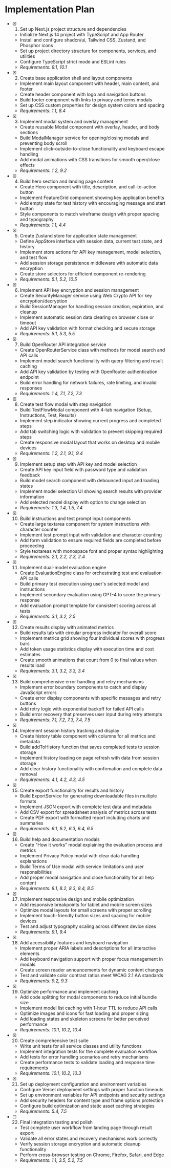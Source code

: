 # Implementation Plan

- [x] 1. Set up Next.js project structure and dependencies
  - Initialize Next.js 14 project with TypeScript and App Router
  - Install and configure shadcn/ui, Tailwind CSS, Zustand, and Phosphor icons
  - Set up project directory structure for components, services, and utilities
  - Configure TypeScript strict mode and ESLint rules
  - _Requirements: 9.1, 10.1_

- [x] 2. Create base application shell and layout components
  - Implement main layout component with header, main content, and footer
  - Create header component with logo and navigation buttons
  - Build footer component with links to privacy and terms modals
  - Set up CSS custom properties for design system colors and spacing
  - _Requirements: 1.1, 8.4_

- [x] 3. Implement modal system and overlay management
  - Create reusable Modal component with overlay, header, and body sections
  - Build ModalManager service for opening/closing modals and preventing body scroll
  - Implement click-outside-to-close functionality and keyboard escape handling
  - Add modal animations with CSS transitions for smooth open/close effects
  - _Requirements: 1.2, 9.2_

- [x] 4. Build hero section and landing page content
  - Create Hero component with title, description, and call-to-action button
  - Implement FeatureGrid component showing key application benefits
  - Add empty state for test history with encouraging message and start button
  - Style components to match wireframe design with proper spacing and typography
  - _Requirements: 1.1, 4.4_

- [x] 5. Create Zustand store for application state management
  - Define AppStore interface with session data, current test state, and history
  - Implement store actions for API key management, model selection, and test flow
  - Add session storage persistence middleware with automatic data encryption
  - Create store selectors for efficient component re-rendering
  - _Requirements: 5.1, 5.2, 10.5_

- [x] 6. Implement API key encryption and session management
  - Create SecurityManager service using Web Crypto API for key encryption/decryption
  - Build SessionManager for handling session creation, expiration, and cleanup
  - Implement automatic session data clearing on browser close or timeout
  - Add API key validation with format checking and secure storage
  - _Requirements: 5.1, 5.3, 5.5_

- [x] 7. Build OpenRouter API integration service
  - Create OpenRouterService class with methods for model search and API calls
  - Implement model search functionality with query filtering and result caching
  - Add API key validation by testing with OpenRouter authentication endpoint
  - Build error handling for network failures, rate limiting, and invalid responses
  - _Requirements: 1.4, 7.1, 7.2, 7.3_

- [x] 8. Create test flow modal with step navigation
  - Build TestFlowModal component with 4-tab navigation (Setup, Instructions, Test, Results)
  - Implement step indicator showing current progress and completed steps
  - Add tab switching logic with validation to prevent skipping required steps
  - Create responsive modal layout that works on desktop and mobile devices
  - _Requirements: 1.2, 2.1, 9.1, 9.4_

- [x] 9. Implement setup step with API key and model selection
  - Create API key input field with password type and validation feedback
  - Build model search component with debounced input and loading states
  - Implement model selection UI showing search results with provider information
  - Add selected model display with option to change selection
  - _Requirements: 1.3, 1.4, 1.5, 7.4_

- [x] 10. Build instructions and test prompt input components
  - Create large textarea component for system instructions with character counter
  - Implement test prompt input with validation and character counting
  - Add form validation to ensure required fields are completed before proceeding
  - Style textareas with monospace font and proper syntax highlighting
  - _Requirements: 2.1, 2.2, 2.3, 2.4_

- [x] 11. Implement dual-model evaluation engine
  - Create EvaluationEngine class for orchestrating test and evaluation API calls
  - Build primary test execution using user's selected model and instructions
  - Implement secondary evaluation using GPT-4 to score the primary response
  - Add evaluation prompt template for consistent scoring across all tests
  - _Requirements: 3.1, 3.2, 2.5_

- [x] 12. Create results display with animated metrics
  - Build results tab with circular progress indicator for overall score
  - Implement metrics grid showing four individual scores with progress bars
  - Add token usage statistics display with execution time and cost estimates
  - Create smooth animations that count from 0 to final values when results load
  - _Requirements: 3.1, 3.2, 3.3, 3.4_

- [x] 13. Build comprehensive error handling and retry mechanisms
  - Implement error boundary components to catch and display JavaScript errors
  - Create error display components with specific messages and retry buttons
  - Add retry logic with exponential backoff for failed API calls
  - Build error recovery that preserves user input during retry attempts
  - _Requirements: 7.1, 7.2, 7.3, 7.4, 7.5_

- [x] 14. Implement session history tracking and display
  - Create history table component with columns for all metrics and metadata
  - Build addToHistory function that saves completed tests to session storage
  - Implement history loading on page refresh with data from session storage
  - Add clear history functionality with confirmation and complete data removal
  - _Requirements: 4.1, 4.2, 4.3, 4.5_

- [x] 15. Create export functionality for results and history
  - Build ExportService for generating downloadable files in multiple formats
  - Implement JSON export with complete test data and metadata
  - Add CSV export for spreadsheet analysis of metrics across tests
  - Create PDF export with formatted report including charts and summaries
  - _Requirements: 6.1, 6.2, 6.3, 6.4, 6.5_

- [x] 16. Build help and documentation modals
  - Create "How it works" modal explaining the evaluation process and metrics
  - Implement Privacy Policy modal with clear data handling explanations
  - Build Terms of Use modal with service limitations and user responsibilities
  - Add proper modal navigation and close functionality for all help content
  - _Requirements: 8.1, 8.2, 8.3, 8.4, 8.5_

- [x] 17. Implement responsive design and mobile optimization
  - Add responsive breakpoints for tablet and mobile screen sizes
  - Optimize modal layouts for small screens with proper scrolling
  - Implement touch-friendly button sizes and spacing for mobile devices
  - Test and adjust typography scaling across different device sizes
  - _Requirements: 9.1, 9.4_

- [x] 18. Add accessibility features and keyboard navigation
  - Implement proper ARIA labels and descriptions for all interactive elements
  - Add keyboard navigation support with proper focus management in modals
  - Create screen reader announcements for dynamic content changes
  - Test and validate color contrast ratios meet WCAG 2.1 AA standards
  - _Requirements: 9.2, 9.3_

- [x] 19. Optimize performance and implement caching
  - Add code splitting for modal components to reduce initial bundle size
  - Implement model list caching with 1-hour TTL to reduce API calls
  - Optimize images and icons for fast loading and proper sizing
  - Add loading states and skeleton screens for better perceived performance
  - _Requirements: 10.1, 10.2, 10.4_

- [x] 20. Create comprehensive test suite
  - Write unit tests for all service classes and utility functions
  - Implement integration tests for the complete evaluation workflow
  - Add tests for error handling scenarios and retry mechanisms
  - Create performance tests to validate loading and response time requirements
  - _Requirements: 10.1, 10.2, 10.3_

- [x] 21. Set up deployment configuration and environment variables
  - Configure Vercel deployment settings with proper function timeouts
  - Set up environment variables for API endpoints and security settings
  - Add security headers for content type and frame options protection
  - Configure build optimization and static asset caching strategies
  - _Requirements: 5.4, 7.5_

- [ ] 22. Final integration testing and polish
  - Test complete user workflow from landing page through result export
  - Validate all error states and recovery mechanisms work correctly
  - Verify session storage encryption and automatic cleanup functionality
  - Perform cross-browser testing on Chrome, Firefox, Safari, and Edge
  - _Requirements: 1.1, 3.5, 5.2, 7.5_